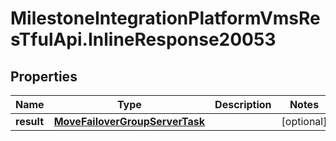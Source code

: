 # MilestoneIntegrationPlatformVmsResTfulApi.InlineResponse20053

## Properties
Name | Type | Description | Notes
------------ | ------------- | ------------- | -------------
**result** | [**MoveFailoverGroupServerTask**](MoveFailoverGroupServerTask.md) |  | [optional] 
